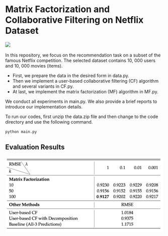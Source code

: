 # Matrix Factorization and Collaborative Filtering on Netflix Dataset

![](https://visitor-badge.glitch.me/badge?page_id=Doslim.Matrix-Factorization-and-Collaborative-Filtering-on-Netflix-Dataset)

In this repository, we focus on the recommendation task on a subset of the famous Netflix competition. The selected dataset contains 10, 000 users and 10, 000 movies (items). 

- First, we prepare the data in the desired form in data.py.
- Then we implement a user-based collaborative filtering (CF) algorithm and several variants in CF.py.
- At last, we implement the matrix factorization (MF) algorithm in MF.py.

We conduct all experiments in main.py. We also provide a brief reports to introduce our implementation details.

To run our codes, first unzip the data.zip file and then change to the code directory and use the following command.
```
python main.py
```

## Evaluation Results
![](./code/results.png)
